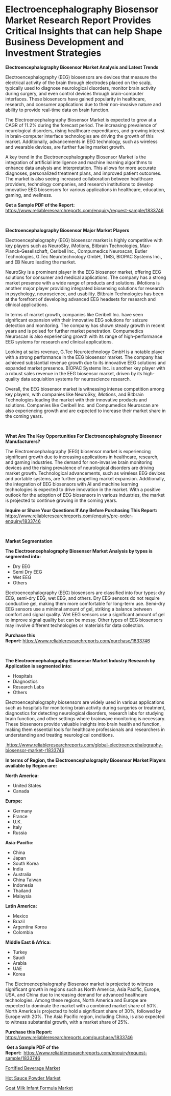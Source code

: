 <p><h1>Electroencephalography Biosensor Market Research Report Provides Critical Insights that can help Shape Business Development and Investment Strategies</h1></p><p><strong>Electroencephalography Biosensor Market Analysis and Latest Trends</strong></p>
<p><p>Electroencephalography (EEG) biosensors are devices that measure the electrical activity of the brain through electrodes placed on the scalp, typically used to diagnose neurological disorders, monitor brain activity during surgery, and even control devices through brain-computer interfaces. These biosensors have gained popularity in healthcare, research, and consumer applications due to their non-invasive nature and ability to provide real-time data on brain function.</p><p>The Electroencephalography Biosensor Market is expected to grow at a CAGR of 11.2% during the forecast period. The increasing prevalence of neurological disorders, rising healthcare expenditures, and growing interest in brain-computer interface technologies are driving the growth of this market. Additionally, advancements in EEG technology, such as wireless and wearable devices, are further fueling market growth.</p><p>A key trend in the Electroencephalography Biosensor Market is the integration of artificial intelligence and machine learning algorithms to enhance data analysis and interpretation. This allows for more accurate diagnoses, personalized treatment plans, and improved patient outcomes. The market is also seeing increased collaboration between healthcare providers, technology companies, and research institutions to develop innovative EEG biosensors for various applications in healthcare, education, gaming, and wellness.</p></p>
<p><strong>Get a Sample PDF of the Report:&nbsp;</strong> <a href="https://www.reliableresearchreports.com/enquiry/request-sample/1833746">https://www.reliableresearchreports.com/enquiry/request-sample/1833746</a></p>
<p>&nbsp;</p>
<p><strong>Electroencephalography Biosensor Major Market Players</strong></p>
<p><p>Electroencephalography (EEG) biosensor market is highly competitive with key players such as NeuroSky, iMotions, Bitbrain Technologies, Max-Planck-Gesellschaft, Ceribell Inc., Compumedics Neuroscan, Butler Technologies, G.Tec Neurotechnology GmbH, TMSi, BIOPAC Systems Inc., and EB Neuro leading the market.</p><p>NeuroSky is a prominent player in the EEG biosensor market, offering EEG solutions for consumer and medical applications. The company has a strong market presence with a wide range of products and solutions. iMotions is another major player providing integrated biosensing solutions for research in psychology, neuroscience, and usability. Bitbrain Technologies has been at the forefront of developing advanced EEG headsets for research and clinical applications.</p><p>In terms of market growth, companies like Ceribell Inc. have seen significant expansion with their innovative EEG solutions for seizure detection and monitoring. The company has shown steady growth in recent years and is poised for further market penetration. Compumedics Neuroscan is also experiencing growth with its range of high-performance EEG systems for research and clinical applications.</p><p>Looking at sales revenue, G.Tec Neurotechnology GmbH is a notable player with a strong performance in the EEG biosensor market. The company has achieved substantial revenue growth due to its innovative EEG solutions and expanded market presence. BIOPAC Systems Inc. is another key player with a robust sales revenue in the EEG biosensor market, driven by its high-quality data acquisition systems for neuroscience research.</p><p>Overall, the EEG biosensor market is witnessing intense competition among key players, with companies like NeuroSky, iMotions, and Bitbrain Technologies leading the market with their innovative products and solutions. Companies like Ceribell Inc. and Compumedics Neuroscan are also experiencing growth and are expected to increase their market share in the coming years.</p></p>
<p>&nbsp;</p>
<p><strong>What Are The Key Opportunities For Electroencephalography Biosensor Manufacturers?</strong></p>
<p><p>The Electroencephalography (EEG) biosensor market is experiencing significant growth due to increasing applications in healthcare, research, and gaming industries. The demand for non-invasive brain monitoring devices and the rising prevalence of neurological disorders are driving market growth. Technological advancements, such as wireless EEG devices and portable systems, are further propelling market expansion. Additionally, the integration of EEG biosensors with AI and machine learning technologies is expected to drive innovation in the market. With a positive outlook for the adoption of EEG biosensors in various industries, the market is projected to continue growing in the coming years.</p></p>
<p><strong>Inquire or Share Your Questions If Any Before Purchasing This Report:</strong> <a href="https://www.reliableresearchreports.com/enquiry/pre-order-enquiry/1833746">https://www.reliableresearchreports.com/enquiry/pre-order-enquiry/1833746</a></p>
<p>&nbsp;</p>
<p><strong>Market Segmentation</strong></p>
<p><strong>The Electroencephalography Biosensor Market Analysis by types is segmented into:</strong></p>
<p><ul><li>Dry EEG</li><li>Semi Dry EEG</li><li>Wet EEG</li><li>Others</li></ul></p>
<p><p>Electroencephalography (EEG) biosensors are classified into four types: dry EEG, semi-dry EEG, wet EEG, and others. Dry EEG sensors do not require conductive gel, making them more comfortable for long-term use. Semi-dry EEG sensors use a minimal amount of gel, striking a balance between comfort and signal quality. Wet EEG sensors use a significant amount of gel to improve signal quality but can be messy. Other types of EEG biosensors may involve different technologies or materials for data collection.</p></p>
<p><strong>Purchase this Report:&nbsp;</strong><a href="https://www.reliableresearchreports.com/purchase/1833746">https://www.reliableresearchreports.com/purchase/1833746</a></p>
<p>&nbsp;</p>
<p><strong>The Electroencephalography Biosensor Market Industry Research by Application is segmented into:</strong></p>
<p><ul><li>Hospitals</li><li>Diagnostics</li><li>Research Labs</li><li>Others</li></ul></p>
<p><p>Electroencephalography biosensors are widely used in various applications such as hospitals for monitoring brain activity during surgeries or treatment, diagnostics for detecting neurological disorders, research labs for studying brain function, and other settings where brainwave monitoring is necessary. These biosensors provide valuable insights into brain health and function, making them essential tools for healthcare professionals and researchers in understanding and treating neurological conditions.</p></p>
<p><a href="https://www.reliableresearchreports.com/global-electroencephalography-biosensor-market-r1833746">&nbsp;https://www.reliableresearchreports.com/global-electroencephalography-biosensor-market-r1833746</a></p>
<p><strong>In terms of Region, the Electroencephalography Biosensor Market Players available by Region are:</strong></p>
<p>
    <p> <strong> North America: </strong>
        <ul>
            <li>United States</li>
            <li>Canada</li>
        </ul>
        </p> 
    <p> <strong> Europe: </strong>
        <ul>
            <li>Germany</li>
            <li>France</li>
            <li>U.K.</li>
            <li>Italy</li>
            <li>Russia</li>
        </ul>
        </p> 
    <p> <strong> Asia-Pacific: </strong>
        <ul>
            <li>China</li>
            <li>Japan</li>
            <li>South Korea</li>
            <li>India</li>
            <li>Australia</li>
            <li>China Taiwan</li>
            <li>Indonesia</li>
            <li>Thailand</li>
            <li>Malaysia</li>
        </ul>
        </p> 
    <p> <strong> Latin America: </strong>
        <ul>
            <li>Mexico</li>
            <li>Brazil</li>
            <li>Argentina Korea</li>
            <li>Colombia</li>
        </ul>
        </p> 
    <p> <strong> Middle East & Africa: </strong>
        <ul>
            <li>Turkey</li>
            <li>Saudi</li>
            <li>Arabia</li>
            <li>UAE</li>
            <li>Korea</li>
        </ul>
    </p>
    </p>
<p><p>The Electroencephalography Biosensor market is projected to witness significant growth in regions such as North America, Asia Pacific, Europe, USA, and China due to increasing demand for advanced healthcare technologies. Among these regions, North America and Europe are expected to dominate the market with a combined market share of 50%. North America is projected to hold a significant share of 30%, followed by Europe with 20%. The Asia Pacific region, including China, is also expected to witness substantial growth, with a market share of 25%.</p></p>
<p><strong>Purchase this Report: </strong><a href="https://www.reliableresearchreports.com/purchase/1833746">https://www.reliableresearchreports.com/purchase/1833746</a></p>
<p>&nbsp;<strong>Get a Sample PDF of the Report:&nbsp;&nbsp;</strong><a href="https://www.reliableresearchreports.com/enquiry/request-sample/1833746">https://www.reliableresearchreports.com/enquiry/request-sample/1833746</a></p>
<p><strong></strong></p>
<p><p><a href="https://www.linkedin.com/pulse/fortified-beverage-market-exploring-share-trends-future-growth-b2bwf">Fortified Beverage Market</a></p><p><a href="https://www.linkedin.com/pulse/hot-sauce-powder-market-size-reveals-best-marketing-channels-c2uzf">Hot Sauce Powder Market</a></p><p><a href="https://www.linkedin.com/pulse/goat-milk-infant-formula-market-key-successful-business-strategy-5kfwf">Goat Milk Infant Formula Market</a></p></p>